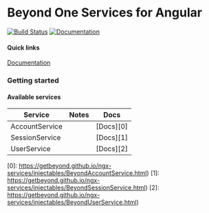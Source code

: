 # Beyond One Services for Angular

[![Build Status](https://travis-ci.org/getbeyond/ngx-services.svg?branch=master)](https://travis-ci.org/getbeyond/ngx-services)
[![Documentation](https://getbeyond.github.io/ngx-services/images/coverage-badge.svg)](https://getbeyond.github.io/ngx-services)

#### Quick links
[Documentation](https://getbeyond.github.io/ngx-services)

### Getting started

#### Available services
| Service          | Notes                                                  | Docs         |
|------------------|--------------------------------------------------------|--------------|
| AccountService   |                                                        |   [Docs][0]  |
| SessionService   |                                                        |   [Docs][1]  |
| UserService      |                                                        |   [Docs][2]  |

[0]: https://getbeyond.github.io/ngx-services/injectables/BeyondAccountService.html)
[1]: https://getbeyond.github.io/ngx-services/injectables/BeyondSessionService.html)
[2]: https://getbeyond.github.io/ngx-services/injectables/BeyondUserService.html)